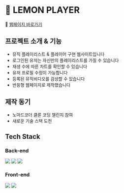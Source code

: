 # 🍋 LEMON PLAYER
🔗 [웹페이지 바로가기](https://lemon-player.fly.dev/)


## 프로젝트 소개 & 기능
- 뮤직 플레이리스트 & 플레이어 구현 웹사이트입니다
- 로그인된 유저는 자신만의 플레이리스트를 가질 수 있습니다
- 재생 수에 따른 차트를 확인할 수 있습니다
- 유저 프로필 수정이 가능합니다
- 등록된 뮤직비디오를 감상할 수 있습니다
- 반응형 웹페이지로 제작했습니다

## 제작 동기
- 노마드코더 클론 코딩 챌린지 참여
- 새로운 기술 스택 도전

## Tech Stack
### Back-end

<img src="https://img.shields.io/badge/mongoDB-47A248?style=for-the-badge&logo=MongoDB&logoColor=white"> <img src="https://img.shields.io/badge/node.js-339933?style=for-the-badge&logo=Node.js&logoColor=white"> <img src="https://img.shields.io/badge/express-000000?style=for-the-badge&logo=express&logoColor=white">

### Front-end
<img src="https://img.shields.io/badge/pug-A86454?style=for-the-badge&logo=pug&logoColor=white"> <img src="https://img.shields.io/badge/javascript-F7DF1E?style=for-the-badge&logo=javascript&logoColor=black"> 
